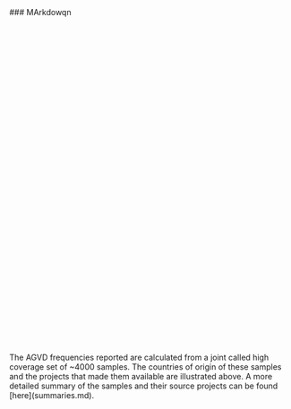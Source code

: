 <html>
<!-- leaflet map of Africa -->
<head>
    ### MArkdowqn
    <title>Source locations of samples within AGVD</title>
    <link rel="stylesheet" href="https://unpkg.com/leaflet/dist/leaflet.css" />
    <style>
        #map {
            height: 600px;
            width: 800px;
        }
    </style>
</head>
<body>
    <div id="map"></div>
    <script src="https://unpkg.com/leaflet/dist/leaflet.js"></script>
    <script>
        var map3 = L.map('map').setView([0, 0], 2);
        L.tileLayer('https://tiles.stadiamaps.com/tiles/stamen_terrain_background/{z}/{x}/{y}{r}.{ext}', {
	        minZoom: 0, 
	        maxZoom: 18,
	        attribution: '&copy; <a href="https://www.stadiamaps.com/" target="_blank">Stadia Maps</a> &copy; <a href="https://www.stamen.com/" target="_blank">Stamen Design</a> &copy; <a href="https://openmaptiles.org/" target="_blank">OpenMapTiles</a> &copy; <a href="https://www.openstreetmap.org/copyright">OpenStreetMap</a> contributors',
	        ext: 'png'
        }).addTo(map);
    </script>
    The AGVD frequencies reported are calculated from a joint called high coverage set of ~4000 samples. The countries of origin of these samples and the projects that made them available are illustrated above. A more detailed summary of the samples and their source projects can be found [here](summaries.md).


</body>



</html>
